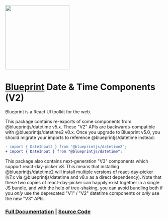 <img height="204" src="https://cloud.githubusercontent.com/assets/464822/20228152/d3f36dc2-a804-11e6-80ff-51ada2d13ea7.png">

# [Blueprint](http://blueprintjs.com/) Date & Time Components (V2)

Blueprint is a React UI toolkit for the web.

This package contains re-exports of some components from @blueprintjs/datetime v5.x. These "V2" APIs are backwards-compatible with @blueprintjs/datetime2 v0.x. Once you upgrade to Blueprint v5.0, you should migrate your
imports to reference @blueprintjs/datetime instead:

```diff
- import { DateInput2 } from "@blueprintjs/datetime2";
+ import { DateInput } from "@blueprintjs/datetime";
```

This package also contains next-generation "V3" components which support react-day-picker v8. This means that
installing @blueprintjs/datetime2 will install multiple versions of react-day-picker (v7.x via @blueprintjs/datetime
and v8.x as a direct dependency). Note that these two copies of react-day-picker can happily exist together in a single
JS bundle, and with the help of tree-shaking, you can avoid bundling both if you _only_ use the deprecated "V1" / "V2"
datetime components or _only_ use the new "V3" APIs.

### [Full Documentation](http://blueprintjs.com/docs) | [Source Code](https://github.com/palantir/blueprint)

